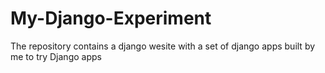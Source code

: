 My-Django-Experiment
====================

The repository contains a django wesite with a set of django apps built by me to try Django apps